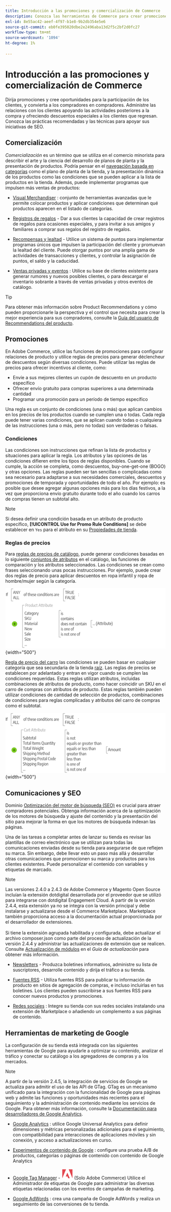 ```yaml
---
title: Introducción a las promociones y comercialización de Commerce
description: Conozca las herramientas de Commerce para crear promociones segmentadas y oportunidades para la captación de clientes.
exl-id: 8e55ac42-aeef-4f97-b1e8-9b2db354e5e6
source-git-commit: eb0fe395020dbe2e2496aba13d2f5c2bf2d0fc27
workflow-type: tm+mt
source-wordcount: '1094'
ht-degree: 1%

---
```


# Introducción a las promociones y comercialización de Commerce

Dirija promociones y cree oportunidades para la participación de los clientes, y convierta a los compradores en compradores. Administre las relaciones con los clientes apoyando las actividades posteriores a la compra y ofreciendo descuentos especiales a los clientes que regresan. Conozca las prácticas recomendadas y las técnicas para apoyar sus iniciativas de SEO.

## Comercialización

_Comercialización_ es un término que se utiliza en el comercio minorista para describir el arte y la ciencia del desarrollo de planos de planta y la presentación de productos. Podría pensar en el [navegación basada en categorías](../catalog/navigation-top.md) como el plano de planta de la tienda, y la presentación dinámica de los productos como las condiciones que se pueden aplicar a la lista de productos en la tienda. Además, puede implementar programas que impulsen más ventas de productos:

- [Visual Merchandiser](visual-merchandiser.md) : conjunto de herramientas avanzadas que le permite colocar productos y aplicar condiciones que determinan qué productos aparecen en el listado de categorías.

- [Registros de regalos](gift-registries.md) - Dar a sus clientes la capacidad de crear registros de regalos para ocasiones especiales, y para invitar a sus amigos y familiares a comprar sus regalos del registro de regalos.

- [Recompensas y lealtad](rewards-loyalty.md) - Utilice un sistema de puntos para implementar programas únicos que impulsen la participación del cliente y promuevan la lealtad del cliente. Puede otorgar puntos por una amplia gama de actividades de transacciones y clientes, y controlar la asignación de puntos, el saldo y la caducidad.

- [Ventas privadas y eventos](events-private-sales.md) : Utilice su base de clientes existente para generar rumores y nuevos posibles clientes, o para descargar el inventario sobrante a través de ventas privadas y otros eventos de catálogo.

>[!TIP]
>
>Para obtener más información sobre Product Recommendations y cómo pueden proporcionarle la perspectiva y el control que necesita para crear la mejor experiencia para sus compradores, consulte la [Guía del usuario de Recommendations del producto](https://experienceleague.adobe.com/docs/commerce-merchant-services/product-recommendations/guide-overview.html).

## Promociones

En Adobe Commerce, utilice las funciones de promociones para configurar relaciones de producto y utilice reglas de precios para generar déclencheur de descuentos según diversas condiciones. Puede utilizar las reglas de precios para ofrecer incentivos al cliente, como:

- Envíe a sus mejores clientes un cupón de descuento en un producto específico
- Ofrecer envío gratuito para compras superiores a una determinada cantidad
- Programar una promoción para un período de tiempo específico

Una regla es un conjunto de condiciones (una o más) que aplican cambios en los precios de los productos cuando se cumplen una o todas. Cada regla puede tener varias condiciones, que se aplican cuando todas o cualquiera de las instrucciones (una o más, pero no todas) son verdaderas o falsas.

### Condiciones

Las condiciones son instrucciones que refinan la lista de productos y situaciones para aplicar la regla. Los atributos y las opciones de las condiciones difieren entre los tipos de reglas disponibles. Cuando se cumple, la acción se completa, como descuentos, buy-one-get-one (BOGO) y otras opciones. Las reglas pueden ser tan sencillas o complicadas como sea necesario para adaptarse a sus necesidades comerciales, descuentos y promociones de temporada y oportunidades de todo el año. Por ejemplo: es posible que desee agregar algunas opciones más para los días festivos, a la vez que proporciona envío gratuito durante todo el año cuando los carros de compras tienen un subtotal alto.

>[!NOTE]
>
>Si desea definir una condición basada en un atributo de producto específico, **[!UICONTROL Use for Promo Rule Conditions]** se debe establecer en `Yes` para el atributo en su [Propiedades de tienda](../catalog/attribute-product-create.md).


### Reglas de precios

Para [reglas de precios de catálogo](price-rules-catalog.md), puede generar condiciones basadas en lo siguiente [conjuntos de atributos](../catalog/attribute-sets.md) en el catálogo, las funciones de comparación y los atributos seleccionados. Las condiciones se crean como frases seleccionando unas pocas instrucciones. Por ejemplo, puede crear dos reglas de precio para aplicar descuentos en ropa infantil y ropa de hombre/mujer según la categoría.

![Diagrama: ejemplo de reglas de precios de catálogo](./assets/diagram-catalog-price-rules.png){width="500"}

[Regla de precio del carro](price-rules-cart.md) las condiciones se pueden basar en cualquier categoría que sea secundaria de la tienda [raíz](../catalog/category-root.md). Las reglas de precios se establecen por adelantado y entran en vigor cuando se cumplen las condiciones requeridas. Estas reglas utilizan atributos, incluidas combinaciones de atributos de producto, como hacer coincidir un SKU en el carro de compras con atributos de producto. Estas reglas también pueden utilizar condiciones de cantidad de selección de productos, combinaciones de condiciones para reglas complicadas y atributos del carro de compras como el subtotal.

![Diagrama: ejemplo de reglas de precios del carro de compras](./assets/diagram-cart-price-rules.png){width="500"}

## Comunicaciones y SEO

Dominio [Optimización del motor de búsqueda (SEO)](seo-overview.md) es crucial para atraer compradores potenciales. Obtenga información acerca de la optimización de los motores de búsqueda y ajuste del contenido y la presentación del sitio para mejorar la forma en que los motores de búsqueda indexan las páginas.

Una de las tareas a completar antes de lanzar su tienda es revisar las plantillas de correo electrónico que se utilizan para todas las comunicaciones enviadas desde su tienda para asegurarse de que reflejen su marca. Sin embargo, debe llevar esto un paso más allá y desarrollar otras comunicaciones que promocionen su marca y productos para los clientes existentes. Puede personalizar el contenido con variables y etiquetas de marcado.

>[!NOTE]
>
>Las versiones 2.4.0 a 2.4.3 de Adobe Commerce y Magento Open Source incluían la extensión dotdigital desarrollada por el proveedor que se utilizó para integrarse con dotdigital Engagement Cloud. A partir de la versión 2.4.4, esta extensión ya no se integra con la versión principal y debe instalarse y actualizarse desde el Commerce Marketplace. Marketplace también proporciona acceso a la documentación actual proporcionada por el desarrollador de extensiones.
><br><br>
>Si tiene la extensión agrupada habilitada y configurada, debe actualizar el archivo composer.json como parte del proceso de actualización de la versión 2.4.4 y administrar las actualizaciones de extensión que se realicen. Consulte [Actualización de módulos](https://experienceleague.adobe.com/docs/commerce-operations/upgrade-guide/modules/upgrade.html) en el _Guía de actualización_ para obtener más información.

- [Newsletters](newsletters.md) - Produzca boletines informativos, administre su lista de suscriptores, desarrolle contenido y dirija el tráfico a su tienda.

- [Fuentes RSS](social-rss.md#rss-feeds) - Utiliza fuentes RSS para publicar tu información de producto en sitios de agregación de compras, e incluso incluirlas en tus boletines. Los clientes pueden suscribirse a sus fuentes RSS para conocer nuevos productos y promociones.

- [Redes sociales](social-rss.md#social-networks) : Integre su tienda con sus redes sociales instalando una extensión de Marketplace o añadiendo un complemento a sus páginas de contenido.

## Herramientas de marketing de Google

La configuración de su tienda está integrada con las siguientes herramientas de Google para ayudarle a optimizar su contenido, analizar el tráfico y conectar su catálogo a los agregadores de compras y a los mercados.

>[!NOTE]
>
>A partir de la versión 2.4.5, la integración de servicios de Google se actualiza para admitir el uso de las API de GTag. GTag es un mecanismo unificado para la integración con la funcionalidad de Google para páginas web y admite las funciones y oportunidades más recientes para el seguimiento y la administración de contenido mediante los servicios de Google. Para obtener más información, consulte la [Documentación para desarrolladores de Google Analytics](https://developers.google.com/analytics/devguides/collection/gtagjs).

- [Google Analytics](google-analytics.md) : utilice Google Universal Analytics para definir dimensiones y métricas personalizadas adicionales para el seguimiento, con compatibilidad para interacciones de aplicaciones móviles y sin conexión, y acceso a actualizaciones en curso.

- [Experimentos de contenido de Google](google-content-experiments.md) : configure una prueba A/B de productos, categorías o páginas de contenido con contenido de Google Analytics

- [Google Tag Manager](google-tag-manager.md) - ![Adobe Commerce](../assets/adobe-logo.svg) (Solo Adobe Commerce) Utilice el Administrador de etiquetas de Google para administrar las diversas etiquetas relacionadas con los eventos de campañas de marketing.

- [Google AdWords](google-adwords.md) : crea una campaña de Google AdWords y realiza un seguimiento de las conversiones de tu tienda.
